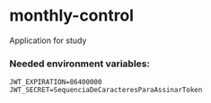 # monthly-control
Application for study

### Needed environment variables:
```
JWT_EXPIRATION=86400000
JWT_SECRET=SequenciaDeCaracteresParaAssinarToken
```

